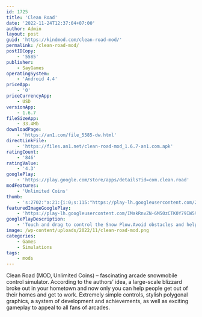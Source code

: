 ```yaml
---
id: 1725
title: 'Clean Road'
date: '2022-11-24T12:37:04+07:00'
author: Admin
layout: post
guid: 'https://kindmod.com/clean-road-mod/'
permalink: /clean-road-mod/
postIDCopy:
    - '5585'
publisher:
    - SayGames
operatingSystem:
    - 'Android 4.4'
priceApp:
    - '0'
priceCurrencyApp:
    - USD
versionApp:
    - 1.6.7
fileSizeApp:
    - 33.4Mb
downloadPage:
    - 'https://an1.com/file_5585-dw.html'
directLinkFile:
    - 'https://files.an1.net/clean-road-mod_1.6.7-an1.com.apk'
ratingCount:
    - '846'
ratingValue:
    - '4.3'
googlePlay:
    - 'https://play.google.com/store/apps/details?id=com.clean.road'
modFeatures:
    - 'Unlimited Coins'
thumb:
    - 's:2702:"a:21:{i:0;s:115:"https://play-lh.googleusercontent.com/2YNwezcN6xKjk7VWpJWSU_SQ_LeRqW3Pe_ihjeQCTcT3G8NED0LTF19rw0cyuOZv6lM=w526-h296";i:1;s:114:"https://play-lh.googleusercontent.com/6Tx-dwb4RoGBvOuDlCUjKMyttYagDuoBmj6TEjZpiqioNL-3MOIh5_LBgCkrdolzoQ=w526-h296";i:2;s:115:"https://play-lh.googleusercontent.com/2IMT0cbsl_CDR9p0rfhsGWK-tYxWJpC7AQYwcd3m__UNxUwRDfvym7KWU84_gUBTMAQ=w526-h296";i:3;s:114:"https://play-lh.googleusercontent.com/NAd7n_K92cB2drdK_DY8xFChSepknOUhK0mrKKWI1GIm47nHL4AGW6cdkjG7JOJk8g=w526-h296";i:4;s:115:"https://play-lh.googleusercontent.com/PJX4YMynjO1N-wTQQY3ZDIDy4dqwSE65U-Xr5mii-3FPbpS-tHW0GC7GijjiVFs4r9s=w526-h296";i:5;s:115:"https://play-lh.googleusercontent.com/MAFAjnV2Ueacripuzq7Hvt2BuzZDReKfqcbcVntzCrMecRCOzfPO_NPdDaByuJ_rtVY=w526-h296";i:6;s:114:"https://play-lh.googleusercontent.com/bRsa-5-wFQCtKSWcL7WQwOi8QH8qdSZwCZ0qetL-epUY6yqm6dnX5yPkFCW5g2tXWQ=w526-h296";i:7;s:115:"https://play-lh.googleusercontent.com/hZ4c83xl00-3Pzz-Y6soR_IULqPsf1iDXINIO9nXz0pHAzHoW8ccU3k2s5MFbj-WbS4=w526-h296";i:8;s:115:"https://play-lh.googleusercontent.com/9FHcz0AMWWacBuazpRo9ewEPlkYVrk_vcFdShkbDgQgMZv2j4UtiIZ60rSocLTfOjY8=w526-h296";i:9;s:115:"https://play-lh.googleusercontent.com/kmvjGtFo5JOBA2q5rrSdBMs2cW4ulHpkMtORW7uB1B3W5SVZsJBLd1Zy1Er2UIYOh4I=w526-h296";i:10;s:115:"https://play-lh.googleusercontent.com/HwulmmYF5yFGP1BjRAxybtqdJPBftWnfHOn_qP5jPr2AwiHvtlcCflIGdWPMM72iOtc=w526-h296";i:11;s:114:"https://play-lh.googleusercontent.com/HlwptBZdLvHz-VUL5ZetjyyfuMo1o-KCA4j2rgOmJlFpcgP6cFGztReXj5ptjp4TuQ=w526-h296";i:12;s:115:"https://play-lh.googleusercontent.com/jjh_4BWdrA7pyf2o86Sp2O6M0_7OsSN8jg34ALt4Pg_5FeQloizL5G9aUPVqdFVoeFs=w526-h296";i:13;s:115:"https://play-lh.googleusercontent.com/m7AWgGjhjNXEn1csUxDxHg4QQpkkcVCr6UyCCo5XRGwlBJgWvtKg8tsR7vk5yNEECwA=w526-h296";i:14;s:114:"https://play-lh.googleusercontent.com/USlBslGC1I94hOA_aaY7lXGn43Ru-aLUVa4iQl3_ewHMpgpIEH0zBMcbQJ4J8omPLg=w526-h296";i:15;s:115:"https://play-lh.googleusercontent.com/5S5AGiMnLJEyztXBXroYoct1yu6XHHmmz-eKFFF_sNeJYt9SiZ4Irg8wc9R5wI3uTrw=w526-h296";i:16;s:115:"https://play-lh.googleusercontent.com/Impw8zZwjbxDlbPKhaWU3dX-Ybx9DiXZQsdbPJkrY6nrSwqSBNtfS2tov4fE56HQWNM=w526-h296";i:17;s:115:"https://play-lh.googleusercontent.com/3YEGUNTjO6q2M5AREVdkqg2YoUsuVDvikxKc5vr2U-R5D_-xZPl0Xn5sYIIX0d5F5c0=w526-h296";i:18;s:115:"https://play-lh.googleusercontent.com/t9TYU9pq1XK4NREuurP3pLGkammQ25PeHbFLgK63ClCFD7MJsqEk6rc6mGPnc9An2vk=w526-h296";i:19;s:115:"https://play-lh.googleusercontent.com/QShcosAi1EdT-28Xe3ioa1h3L30fDAN1LlZ0ILuRJDYp4pZWXTcPEfbrCWi_oTX71vg=w526-h296";i:20;s:116:"https://play-lh.googleusercontent.com/-TETBDTRECUWCTDgcJ9aGxpChZ9DulK1Ybc-fO0jfP7dknUdYnUvU-LW1KRj-fga3i-a=w526-h296";}";'
featuredImageGooglePlay:
    - 'https://play-lh.googleusercontent.com/IMakRnvZN-6M50zCTK0Y79IW59N4_dYNsHjaT-K0F_xEBS2dFapy5IwRC1SkiztPGQ'
googlePlayDescription:
    - 'Touch and drag to control the Snow Plow.Avoid obstacles and help the people to get out of their homes!.Upgrade your vehicle to take on even the mightiest Snow storm.'
image: /wp-content/uploads/2022/11/clean-road-mod.png
categories:
    - Games
    - Simulations
tags:
    - mods
---
```


Clean Road (MOD, Unlimited Coins) – fascinating arcade snowmobile control simulator. According to the authors’ idea, a large-scale blizzard broke out in your hometown and now only you can help people get out of their homes and get to work. Extremely simple controls, stylish polygonal graphics, a system of development and achievements, as well as exciting gameplay to appeal to all fans of arcades.